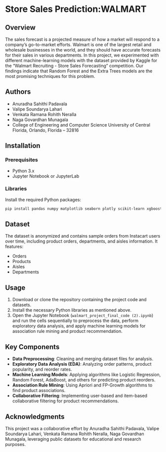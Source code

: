 
# Store Sales Prediction:WALMART

## Overview

The sales forecast is a projected measure of how a market will respond to a company’s go-to-market efforts. Walmart is one of the largest retail and wholesale businesses in the world, and they should have accurate forecasts for their sales in various departments. In this project, we experimented with different machine-learning models with the dataset provided by Kaggle for the “Walmart Recruiting - Store Sales Forecasting” competition. Our findings indicate
that Random Forest and the Extra Trees models are the most promising techniques for this problem.

## Authors
- Anuradha Sahithi Padavala 
- Valipe Soundarya Lahari
- Venkata Ramana Rohith Neralla
- Naga Govardhan Munagala 
- College of Engineering and Computer Science University of Central Florida, Orlando, Florida – 32816 

## Installation

### Prerequisites

- Python 3.x
- Jupyter Notebook or JupyterLab

### Libraries

Install the required Python packages:

```bash
pip install pandas numpy matplotlib seaborn plotly scikit-learn xgboost catboost lightgbm
```

## Dataset

The dataset is anonymized and contains sample orders from Instacart users over time, including product orders, departments, and aisles information. It features:

- Orders
- Products
- Aisles
- Departments

## Usage

1. Download or clone the repository containing the project code and datasets.
2. Install the necessary Python libraries as mentioned above.
3. Open the Jupyter Notebook (`walmart_project_final_code (2).ipynb`) and run the cells sequentially to preprocess the data, perform exploratory data analysis, and apply machine learning models for association rule mining and product recommendation.

## Key Components

- **Data Preprocessing**: Cleaning and merging dataset files for analysis.
- **Exploratory Data Analysis (EDA)**: Analyzing order patterns, product popularity, and reorder rates.
- **Machine Learning Models**: Applying algorithms like Logistic Regression, Random Forest, AdaBoost, and others for predicting product reorders.
- **Association Rule Mining**: Using Apriori and FP-Growth algorithms to find product associations.
- **Collaborative Filtering**: Implementing user-based and item-based collaborative filtering for product recommendations.

## Acknowledgments

This project was a collaborative effort by Anuradha Sahithi Padavala, Valipe Soundarya Lahari, Venkata Ramana Rohith Neralla, Naga Govardhan Munagala, leveraging public datasets for educational and research purposes.
